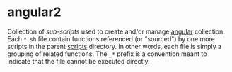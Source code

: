 angular2
=====

Collection of _sub-scripts_ used to create and/or manage [angular](../../../fiddles/angular2) collection.  
Each `*.sh` file contain functions referenced (or "sourced") by one more scripts in the parent [scripts](../..)
directory.  In other words, each file is simply a grouping of related functions.  The `_*` prefix is
a convention meant to indicate that the file cannot be executed directly.

